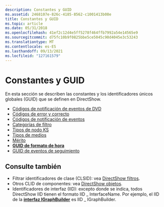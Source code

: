```yaml
---
description: Constantes y GUID
ms.assetid: 2468107e-826c-4185-8562-c1001413b08e
title: Constantes y GUID
ms.topic: article
ms.date: 05/31/2018
ms.openlocfilehash: 41ef2c12d4e5ff5278f464ffb7992a54e14565e9
ms.sourcegitcommit: d75fc10b9f0825bbe5ce5045c90d4045e3c53243
ms.translationtype: MT
ms.contentlocale: es-ES
ms.lasthandoff: 09/13/2021
ms.locfileid: "127161579"
---
```

# <a name="constants-and-guids"></a>Constantes y GUID

En esta sección se describen las constantes y los identificadores únicos globales (GUID) que se definen en DirectShow.

-   [Códigos de notificación de eventos de DVD](dvd-notification-codes.md)
-   [Códigos de error y correcto](error-and-success-codes.md)
-   [Códigos de notificación de eventos](event-notification-codes.md)
-   [Categorías de filtro](filter-categories.md)
-   [Tipos de nodo KS](ks-node-types.md)
-   [Tipos de medios](media-types.md)
-   [Mérito](merit.md)
-   [**GUID de formato de hora**](time-format-guids.md)
-   [GUID de eventos de seguimiento](trace-guids.md)

## <a name="see-also"></a>Consulte también

-   Filtrar identificadores de clase (CLSID): vea [DirectShow filtros](directshow-filters.md).
-   Otros CLID de componentes: vea [DirectShow objetos](directshow-objects.md).
-   Identificadores de interfaz (IID): excepto donde se indica, todos DirectShow IID tienen el formato IID \_ InterfaceName. Por ejemplo, el IID de la [**interfaz IGraphBuilder**](/windows/desktop/api/Strmif/nn-strmif-igraphbuilder) es IID \_ IGraphBuilder.

 

 



